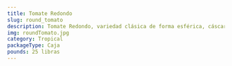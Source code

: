 ```yaml
---
title: Tomate Redondo
slug: round_tomato
description: Tomate Redondo, variedad clásica de forma esférica, cáscara roja vibrante y pulpa jugosa con equilibrio ácido-dulce. Base en cocinas globales para ensaladas, salsas, guisos o preparaciones crudas/cocidas. Cultivado bajo protocolos de calidad, garantiza sabor constante y textura uniforme para mercados que exigen confiabilidad en cada entrega.
img: roundTomato.jpg
category: Tropical
packageType: Caja
pounds: 25 libras
---
```

